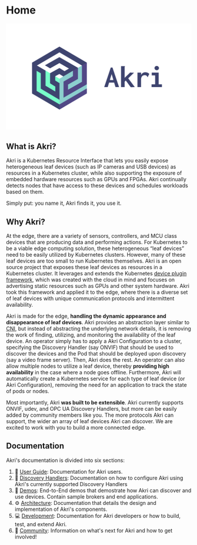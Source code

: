 # Home

![](../art/logo-horizontal/akri-logo-horizontal-light.png)

## What is Akri?

Akri is a Kubernetes Resource Interface that lets you easily expose heterogeneous leaf devices (such as IP cameras and
USB devices) as resources in a Kubernetes cluster, while also supporting the exposure of embedded hardware resources
such as GPUs and FPGAs. Akri continually detects nodes that have access to these devices and schedules workloads based
on them.

Simply put: you name it, Akri finds it, you use it.

## Why Akri?

At the edge, there are a variety of sensors, controllers, and MCU class devices that are producing data and performing
actions. For Kubernetes to be a viable edge computing solution, these heterogeneous “leaf devices” need to be easily
utilized by Kubernetes clusters. However, many of these leaf devices are too small to run Kubernetes themselves. Akri is
an open source project that exposes these leaf devices as resources in a Kubernetes cluster. It leverages and extends
the Kubernetes [device plugin
framework](https://kubernetes.io/docs/concepts/extend-kubernetes/compute-storage-net/device-plugins/), which was created
with the cloud in mind and focuses on advertising static resources such as GPUs and other system hardware. Akri took
this framework and applied it to the edge, where there is a diverse set of leaf devices with unique communication
protocols and intermittent availability.

Akri is made for the edge, **handling the dynamic appearance and disappearance of leaf devices**. Akri provides an
abstraction layer similar to [CNI](https://github.com/containernetworking/cni), but instead of abstracting the
underlying network details, it is removing the work of finding, utilizing, and monitoring the availability of the leaf
device. An operator simply has to apply a Akri Configuration to a cluster, specifying the Discovery Handler (say ONVIF)
that should be used to discover the devices and the Pod that should be deployed upon discovery (say a video frame
server). Then, Akri does the rest. An operator can also allow multiple nodes to utilize a leaf device, thereby
**providing high availability** in the case where a node goes offline. Furthermore, Akri will automatically create a
Kubernetes service for each type of leaf device (or Akri Configuration), removing the need for an application to track
the state of pods or nodes.

Most importantly, Akri **was built to be extensible**. Akri currently supports ONVIF, udev, and OPC UA Discovery
Handlers, but more can be easily added by community members like you. The more protocols Akri can support, the wider an
array of leaf devices Akri can discover. We are excited to work with you to build a more connected edge.

## Documentation
Akri's documentation is divided into six sections:

1. 📘 [User Guide](./user-guide): Documentation for Akri users.
1. 🔎 [Discovery Handlers](./discovery-handlers): Documentation on how to configure Akri using Akri's currently supported Discovery Handlers
1. 🚀 [Demos](./demos): End-to-End demos that demostrate how Akri can discover and use devices. Contain sample brokers and end applications.
1. ⚙️ [Architecture](./architecture): Documentation that details the design and implementation of Akri's components.
1. 💻 [Development](./development): Documentation for Akri developers or how to build, test, and extend Akri.
1. 🎉 [Community](./community): Information on what's next for Akri and how to get involved! 
